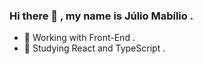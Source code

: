 ### Hi there 👋 , my name is Júlio Mabílio .


- 🔭  Working with Front-End .
- 🌱 Studying React and TypeScript .
